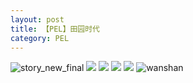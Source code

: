 ```yaml
---
layout: post
title: 【PEL】田园时代
category: PEL
---
```

![story_new_final](http://rdr022gcy.hd-bkt.clouddn.com/img/story_new_final_0322.png)
![](http://rdr13xtfo.hd-bkt.clouddn.com/img/pel-good-time-220605-4.jpg)
![](http://rdr13xtfo.hd-bkt.clouddn.com/img/pel-good-time-220605-1.jpg)
![](http://rdr13xtfo.hd-bkt.clouddn.com/img/pel-good-time-220605-2.jpg)
![](http://rdr13xtfo.hd-bkt.clouddn.com/img/pel-good-time-220605-3.jpg)
![wanshan](http://rdr022gcy.hd-bkt.clouddn.com/img/wanshan.png)





  




